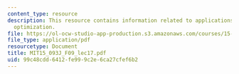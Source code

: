 ```yaml
---
content_type: resource
description: This resource contains information related to applications of nonlinear
  optimization.
file: https://ol-ocw-studio-app-production.s3.amazonaws.com/courses/15-093j-optimization-methods-fall-2009/99c48cdd6412fe999c2e6ca27cfef6b2_MIT15_093J_F09_lec17.pdf
file_type: application/pdf
resourcetype: Document
title: MIT15_093J_F09_lec17.pdf
uid: 99c48cdd-6412-fe99-9c2e-6ca27cfef6b2
---
```

